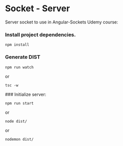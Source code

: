 # Socket - Server

Server socket to use in Angular-Sockets Udemy course:

### Install project dependencies.
```
npm install
```

### Generate DIST
```
npm run watch
```
or
```
tsc -w
```

### Initialize server:
```
npm run start
```
or
```
node dist/
```
or
```
nodemon dist/
```